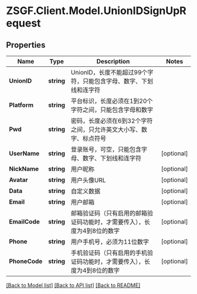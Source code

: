 # ZSGF.Client.Model.UnionIDSignUpRequest

## Properties

Name | Type | Description | Notes
------------ | ------------- | ------------- | -------------
**UnionID** | **string** | UnionID，长度不能超过99个字符，只能包含字母、数字、下划线和连字符 | 
**Platform** | **string** | 平台标识，长度必须在1到20个字符之间，只能包含字母和数字 | 
**Pwd** | **string** | 密码，长度必须在6到32个字符之间，只允许英文大小写、数字、标点符号 | 
**UserName** | **string** | 登录账号，可空，只能包含字母、数字、下划线和连字符 | [optional] 
**NickName** | **string** | 用户昵称 | [optional] 
**Avatar** | **string** | 用户头像URL | [optional] 
**Data** | **string** | 自定义数据 | [optional] 
**Email** | **string** | 用户邮箱 | [optional] 
**EmailCode** | **string** | 邮箱验证码（只有启用的邮箱验证码功能时，才需要传入），长度为4到8位的数字 | [optional] 
**Phone** | **string** | 用户手机号，必须为11位数字 | [optional] 
**PhoneCode** | **string** | 手机验证码（只有启用的手机验证码功能时，才需要传入），长度为4到8位的数字 | [optional] 

[[Back to Model list]](../../README.md#documentation-for-models) [[Back to API list]](../../README.md#documentation-for-api-endpoints) [[Back to README]](../../README.md)

